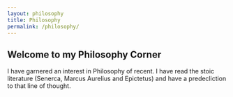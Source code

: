 ```yaml
---
layout: philosophy
title: Philosophy
permalink: /philosophy/
---
```


## Welcome to my Philosophy Corner

I have garnered an interest in Philosophy of recent. I have read the stoic literature (Senerca, Marcus Aurelius and Epictetus) and have a predecliction to that line of thought.
